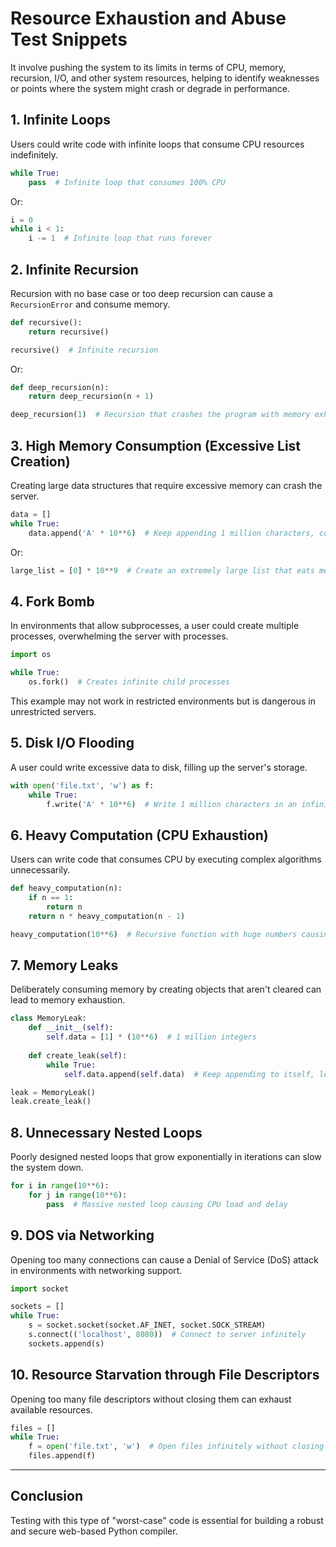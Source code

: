 # Resource Exhaustion and Abuse Test Snippets

It involve pushing the system to its limits in terms of CPU, memory, recursion, I/O, and other system resources, helping to identify weaknesses or points where the system might crash or degrade in performance.

## 1. Infinite Loops
Users could write code with infinite loops that consume CPU resources indefinitely.

```python
while True:
    pass  # Infinite loop that consumes 100% CPU
```

Or:

```python
i = 0
while i < 1:
    i -= 1  # Infinite loop that runs forever
```

## 2. Infinite Recursion
Recursion with no base case or too deep recursion can cause a `RecursionError` and consume memory.

```python
def recursive():
    return recursive()

recursive()  # Infinite recursion
```

Or:

```python
def deep_recursion(n):
    return deep_recursion(n + 1)

deep_recursion(1)  # Recursion that crashes the program with memory exhaustion
```

## 3. High Memory Consumption (Excessive List Creation)
Creating large data structures that require excessive memory can crash the server.

```python
data = []
while True:
    data.append('A' * 10**6)  # Keep appending 1 million characters, consuming memory rapidly
```

Or:

```python
large_list = [0] * 10**9  # Create an extremely large list that eats memory
```

## 4. Fork Bomb
In environments that allow subprocesses, a user could create multiple processes, overwhelming the server with processes.

```python
import os

while True:
    os.fork()  # Creates infinite child processes
```

This example may not work in restricted environments but is dangerous in unrestricted servers.

## 5. Disk I/O Flooding
A user could write excessive data to disk, filling up the server's storage.

```python
with open('file.txt', 'w') as f:
    while True:
        f.write('A' * 10**6)  # Write 1 million characters in an infinite loop
```

## 6. Heavy Computation (CPU Exhaustion)
Users can write code that consumes CPU by executing complex algorithms unnecessarily.

```python
def heavy_computation(n):
    if n == 1:
        return n
    return n * heavy_computation(n - 1)

heavy_computation(10**6)  # Recursive function with huge numbers causing CPU exhaustion
```

## 7. Memory Leaks
Deliberately consuming memory by creating objects that aren't cleared can lead to memory exhaustion.

```python
class MemoryLeak:
    def __init__(self):
        self.data = [1] * (10**6)  # 1 million integers
        
    def create_leak(self):
        while True:
            self.data.append(self.data)  # Keep appending to itself, leading to memory leak

leak = MemoryLeak()
leak.create_leak()
```

## 8. Unnecessary Nested Loops
Poorly designed nested loops that grow exponentially in iterations can slow the system down.

```python
for i in range(10**6):
    for j in range(10**6):
        pass  # Massive nested loop causing CPU load and delay
```

## 9. DOS via Networking
Opening too many connections can cause a Denial of Service (DoS) attack in environments with networking support.

```python
import socket

sockets = []
while True:
    s = socket.socket(socket.AF_INET, socket.SOCK_STREAM)
    s.connect(('localhost', 8080))  # Connect to server infinitely
    sockets.append(s)
```

## 10. Resource Starvation through File Descriptors
Opening too many file descriptors without closing them can exhaust available resources.

```python
files = []
while True:
    f = open('file.txt', 'w')  # Open files infinitely without closing them
    files.append(f)
```

---
## Conclusion

Testing with this type of "worst-case" code is essential for building a robust and secure web-based Python compiler.